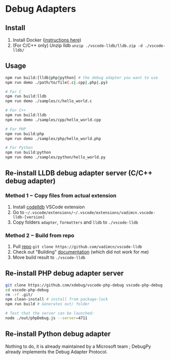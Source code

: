 # Debug Adapters

## Install

1. Install Docker ([instructions here](https://docs.docker.com/engine/install/))
2. (For C/C++ only) Unzip lldb `unzip ./vscode-lldb/lldb.zip -d ./vscode-lldb/`

## Usage

```bash
npm run build:[lldb|php|python] # the debug adapter you want to use
npm run demo ./path/to/file(.c|.cpp|.php|.py)

# For C
npm run build:lldb
npm run demo ./samples/c/hello_world.c

# For C++
npm run build:lldb
npm run demo ./samples/cpp/hello_world.cpp

# For PHP
npm run build:php
npm run demo ./samples/php/hello_world.php

# For Python
npm run build:python
npm run demo ./samples/python/hello_world.py
```

## Re-install LLDB debug adapter server (C/C++ debug adapter)

### Method 1 − Copy files from actual extension

1. Install [codelldb](https://marketplace.visualstudio.com/items?itemName=vadimcn.vscode-lldb) VSCode extension
2. Go to `~/.vscode/extensions/~/.vscode/extensions/vadimcn.vscode-lldb-[version]`
3. Copy folders `adapter`, `formatters` and `lldb` to `./vscode-lldb`

### Method 2 − Build from repo

1. Pull [repo](https://github.com/vadimcn/vscode-lldb) `git clone https://github.com/vadimcn/vscode-lldb`
2. Check out "Building" [documentation](https://github.com/vadimcn/vscode-lldb) (which did not work for me)
3. Move build result to `./vscode-lldb`

## Re-install PHP debug adapter server

```bash
git clone https://github.com/xdebug/vscode-php-debug vscode-php-debug
cd vscode-php-debug
rm -rf .git/
npm clean-install # install from package-lock
npm run build # Generates out/ folder

# Test that the server can be launched:
node ./out/phpDebug.js --server=4711
```

## Re-install Python debug adapter

Nothing to do, it is already maintained by a Microsoft team ; DebugPy already implements the Debug Adapter Protocol.
